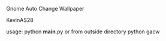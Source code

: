 Gnome Auto Change Wallpaper

KevinAS28

usage: 
  python __main__.py
 or from outside directory
  python gacw


